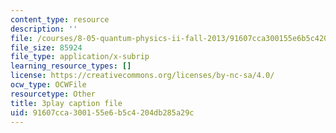 ```yaml
---
content_type: resource
description: ''
file: /courses/8-05-quantum-physics-ii-fall-2013/91607cca300155e6b5c4204db285a29c_xieyFMfX-Ao.vtt
file_size: 85924
file_type: application/x-subrip
learning_resource_types: []
license: https://creativecommons.org/licenses/by-nc-sa/4.0/
ocw_type: OCWFile
resourcetype: Other
title: 3play caption file
uid: 91607cca-3001-55e6-b5c4-204db285a29c
---
```

